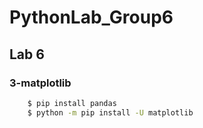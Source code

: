 # PythonLab_Group6

## Lab 6

### 3-matplotlib

```bash
    $ pip install pandas
    $ python -m pip install -U matplotlib
```
